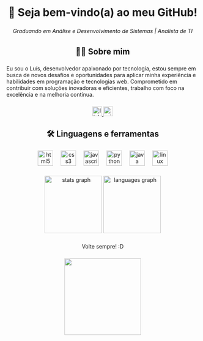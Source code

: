 <h1 align="center">👾 Seja bem-vindo(a) ao meu GitHub!</h1>

###

<h6 align="center">Graduando em Análise e Desenvolvimento de Sistemas | Analista de TI</h6>

###

<h2 align="center">👩‍💻 Sobre mim</h3>

###

<p align="left">Eu sou o Luís, desenvolvedor apaixonado por tecnologia, estou sempre em busca de novos desafios e oportunidades para aplicar minha experiência e habilidades em programação e tecnologias web. Comprometido em contribuir com soluções inovadoras e eficientes, trabalho com foco na excelência e na melhoria contínua.</p>

###

<div align="center">
  <a href="https://www.linkedin.com/in/lgalvesz/" target="_blank">
    <img src="https://img.shields.io/static/v1?message=LinkedIn&logo=linkedin&label=&color=0077B5&logoColor=white&labelColor=&style=for-the-badge" height="25" alt="linkedin logo"  />
  </a>
  <a href="mailto:lgalvesz@outlook.com" target="_blank">
    <img src="https://img.shields.io/static/v1?message=Outlook&logo=microsoft-outlook&label=&color=0078D4&logoColor=white&labelColor=&style=for-the-badge" height="25" alt="microsoft-outlook logo"  />
  </a>
</div>

###

<h2 align="center">🛠 Linguagens e ferramentas</h3>

###

<div align="center">
  <img src="https://cdn.jsdelivr.net/gh/devicons/devicon/icons/html5/html5-original.svg" height="40" width="40" alt="html5 logo" />
  <img width="12" />
  <img src="https://cdn.jsdelivr.net/gh/devicons/devicon/icons/css3/css3-original.svg" height="40" width="40" alt="css3 logo" />
  <img width="12" />
  <img src="https://cdn.jsdelivr.net/gh/devicons/devicon/icons/javascript/javascript-original.svg" height="40" width="40" alt="javascript logo" />
  <img width="12" />
  <img src="https://cdn.jsdelivr.net/gh/devicons/devicon/icons/python/python-original.svg" height="40" width="40" alt="python logo" />
  <img width="12" />
  <img src="https://cdn.jsdelivr.net/gh/devicons/devicon/icons/java/java-original.svg" height="40" width="40" alt="java logo" />
  <img width="12" />
  <img src="https://cdn.jsdelivr.net/gh/devicons/devicon/icons/linux/linux-original.svg" height="40" width="40" alt="linux logo" />
</div>

###

<div align="center">
  <img src="https://github-readme-stats.vercel.app/api?username=lgalvesz&hide_title=false&hide_rank=true&show_icons=true&include_all_commits=true&count_private=true&disable_animations=true&theme=dracula&locale=pt-br&hide_border=true&order=1" height="150" alt="stats graph" />
  <img src="https://github-readme-stats.vercel.app/api/top-langs?username=lgalvesz&locale=pt-br&hide_title=false&layout=compact&card_width=320&langs_count=8&theme=dracula&hide_border=true&order=2" height="150" alt="languages graph" />
</div>

###

<p align="center">Volte sempre! :D</p>

###

<div align="center">
  <img height="200" src="https://media.tenor.com/BuSEbkm9aAIAAAAi/hi-otag.gif" />
</div>

